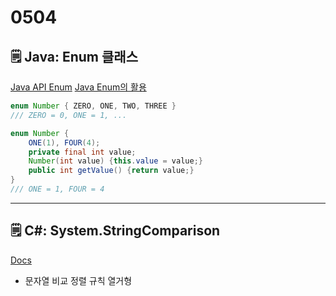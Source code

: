 # 0504

## 🗒️ Java: Enum 클래스

[Java API Enum](http://www.tcpschool.com/java/java_api_enum)  [Java Enum의 활용](https://techblog.woowahan.com/2527/)

```java
enum Number { ZERO, ONE, TWO, THREE }
/// ZERO = 0, ONE = 1, ...

enum Number { 
	ONE(1), FOUR(4); 
	private final int value;
	Number(int value) {this.value = value;}
	public int getValue() {return value;}
}
/// ONE = 1, FOUR = 4

```

---

## 🗒️ C#: System.StringComparison

[Docs](https://docs.microsoft.com/ko-kr/dotnet/api/system.stringcomparison?view=net-6.0)

- 문자열 비교 정렬 규칙 열거형